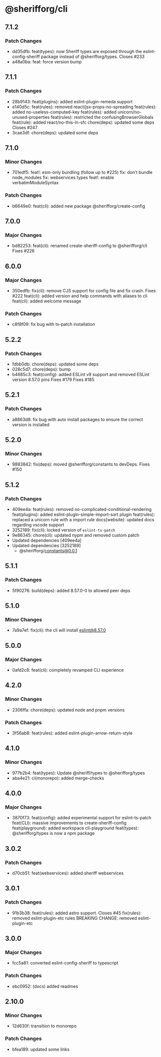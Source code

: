 # @sherifforg/cli

## 7.1.2

### Patch Changes

- dd35dfb: feat(types): now Sheriff types are exposed through the eslint-config-sheriff package instead of @sherifforg/types.
  Closes #233
- a48a0ba: feat: force version bump

## 7.1.1

### Patch Changes

- 28b9143: feat(plugins): added eslint-plugin-remeda support
- e140d5c: feat(rules): removed react/jsx-props-no-spreading
  feat(rules): added no-useless-computed-key
  feat(rules): added unicorn/no-unused-properties
  feat(rules): restricted the confusingBrowserGlobals
  feat(rule): added react/no-this-in-sfc
  chore(deps): updated some deps
  Closes #247
- 3cae3df: chore(deps): updated some deps

## 7.1.0

### Minor Changes

- 701edf5: feat!: esm-only bundling (follow up to #225)
  fix: don't bundle node_modules
  fix: webservices types
  feat!: enable verbatimModuleSyntax

### Patch Changes

- b6649e0: feat(cli): added new package @sherifforg/create-config

## 7.0.0

### Major Changes

- bd82253: feat(cli): renamed create-sheriff-config to @sherifforg/cli
  Fixes #226

## 6.0.0

### Major Changes

- 350edfb: fix(cli): remove CJS support for config file and fix crash. Fixes #222
  feat(cli): added version and help commands with aliases to cli
  feat(cli): added welcome message

### Patch Changes

- c8f8f09: fix bug with ts-patch installation

## 5.2.2

### Patch Changes

- fdbb0db: chore(deps): updated some deps
- 028c5d7: chore(deps): bump
- b4685c3: feat(config): added ESLint v9 support and removed ESLint version 8.57.0 pins
  Fixes #179
  Fixes #185

## 5.2.1

### Patch Changes

- a8863d8: fix bug with auto install packages to ensure the correct version is installed

## 5.2.0

### Minor Changes

- 9883842: fix(deps): moved @sherifforg/constants to devDeps. Fixes #150

## 5.1.2

### Patch Changes

- 409ee4a: feat(rules): removed no-complicated-conditional-rendering
  feat(plugins): added eslint-plugin-simple-import-sort plugin
  feat(rules): replaced a unicorn rule with a import rule
  docs(website): updated docs regarding vscode support
- 3252189: fix(cli): locked version of `eslint-ts-patch`
- 9e86345: chore(cli): updated nypm and removed custom patch
- Updated dependencies [409ee4a]
- Updated dependencies [3252189]
  - @sherifforg/constants@0.0.1

## 5.1.1

### Patch Changes

- 5f90276: build(deps): added 8.57.0-0 to allowed peer deps

## 5.1.0

### Minor Changes

- 7a9a7ef: fix(cli): the cli will install eslint@8.57.0

## 5.0.0

### Major Changes

- 0afd2c8: feat(cli): completely revamped CLI experience

## 4.2.0

### Minor Changes

- 2306ffa: chore(deps): updated node and pnpm versions

### Patch Changes

- 3f56ab8: feat(rules): added eslint-plugin-arrow-return-style

## 4.1.0

### Minor Changes

- 977b2b4: feat(types): Update @sheriff/types to @sherifforg/types
- aba4e21: ci(monorepo): added merge-checks

## 4.0.0

### Major Changes

- 3870f73: feat(config): added experimental support for eslint-ts-patch
  feat(CLI): massive improvements to create-sheriff-config
  feat(playground): added workspace cli-playground
  feat(types): @sherifforg/types is now a npm package

## 3.0.2

### Patch Changes

- d70cb51: feat(webservices): added sheriff webservices

## 3.0.1

### Patch Changes

- 91b3b38: feat(rules): added astro support. Closes #45
  fix(rules): removed eslint-plugin-etc rules
  BREAKING CHANGE: removed eslint-plugin-etc

## 3.0.0

### Major Changes

- fcc5a81: converted eslint-config-sheriff to typescript

### Patch Changes

- ebc0952: (docs) added readmes

## 2.10.0

### Minor Changes

- 12d630f: transition to monorepo

### Patch Changes

- bfea189: updated some links

